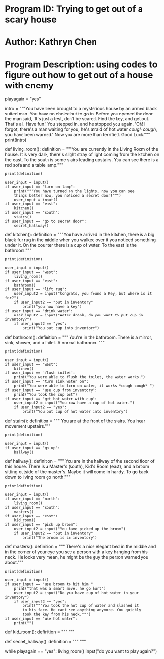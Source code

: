 # Program ID: Trying to get out of a scary house
# Author: Kathryn Chen
# Program Description: using codes to figure out how to get out of a house with enemy

playagain = "yes"

intro = """You have been brought to a mysterious house by an
        armed black suited man. You have no choice but to go
        in. Before you opened the door the man said, 'It's just
        a test, don't be scared. Find the key, and get out.
        That's all. Have fun.' You stepped in, and he stopped you
        again. 'Oh! I forgot, there's a man waiting for you, he's
        afraid of hot water *cough cough*, you have been warned.'
        Now you are more than terrified. Good Luck."""
print(intro)

def living_room():
    definition = """You are currently in the Living Room of the house.
    It is very dark, there's slight stray of light coming
    from the kitchen on the east. To the south is some stairs
    leading upstairs. You can see there is a red sofa and a
    table lamp."""

    print(definition)

    user_input = input()
    if user_input == "turn on lamp":
        print("""You have turned on the lights, now you can see
        things better now, you noticed a secret door!""")
        user_input = input()
    if user_input == "east":
        kitchen()
    if user_input == "south":
        stairs()
    if user_input == "go to secret door":
        secret_hallway()

def kitchen():
    definition = """You have arrived in the kitchen, there is a big
     black fur rug in the middle when you walked over it you noticed
     something under it. On the counter there is a cup of water. To
     the east is the bathroom."""

    print(definition)

    user_input = input()
    if user_input == "west":
        living_room()
    if user_input == "east":
        bathroom()
    if user_input == "lift rug":
        user_input2 = input("Congrats, you found a Key, but where is it for?")
        if user_input2 == "put in inventory":
            print("you now have a key")
    if user_input == "drink water":
        user_input2 = input("Water drank, do you want to put cup in inventory?")
        if user_input2 == "yes":
            print("You put cup into inventory")

def bathroom():
    definition = """ You're in the bathroom. There is a mirror, sink,
    shower, and a toilet. A normal bathroom. """

    print(definition)

    user_input = input()
    if user_input == "west":
        kitchen()
    if user_input == "flush toilet":
        print("You were able to flush the toilet, the water works.")
    if user_input == "turn sink water on":
        print("You were able to turn on water, it works *cough cough* ")
    if user_input == "use cup from inventory":
        print("You took the cup out")
    if user_input == "get hot water with cup":
        user_input2 = input("You now have a cup of hot water.")
        if user_input2 == "yes":
            print("You put cup of hot water into inventory")

def stairs():
    definition = """ You are at the front of the stairs. You hear movement upstairs."""

    print(definition)

    user_input = input()
    if user_input == "go up":
        hallway()

def hallway():
    definition = """ You are in the hallway of the second floor
    of this house. There is a Master's (south), Kid'd Room (east),
    and a broom sitting outside of the master's. Maybe it will
    come in handy. To go back down to living room go north."""

    print(definition)

    user_input = input()
    if user_input == "north":
        living_room()
    if user_input == "south":
        masters()
    if user_input == "east":
        kid_room()
    if user_input == "pick up broom":
        user_input2 = input("You have picked up the broom")
        if user_input2 == "put in inventory":
            print("The broom is in inventory")

def masters():
    definition = """ There's a nice elegant bed in the middle
    and in the corner of your eye you see a person with a key
    hanging from his neck. He looks very mean, he might be the
    guy the person warned you about."""

    print(definition)

    user_input = input()
    if user_input == "use broom to hit him ":
        print("that was a smart move, he go hurt")
        user_input2 = input("Do you have cup of hot water in your inventory")
        if user_input2 == "yes":
            print("""You took the hot cup of water and slashed it
            in his face. He cant see anything anymore. You quickly
            took the key from his neck.""")
    if user_input == "use hot water":
        print("")

def kid_room():
    definition = """ """

def secret_hallway():
    definition = """ """


while playagain == "yes":
    living_room()
    input("do you want to play again?")

